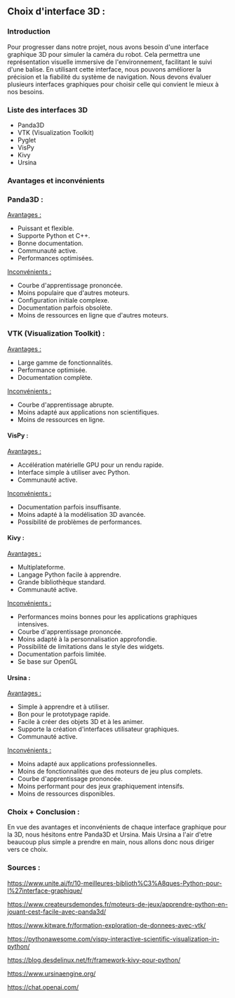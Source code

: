 ## Choix d'interface 3D :

### Introduction

Pour progresser dans notre projet, nous avons besoin d'une interface graphique 3D pour simuler la caméra du robot. Cela permettra une représentation visuelle immersive de l'environnement, facilitant le suivi d'une balise. En utilisant cette interface, nous pouvons améliorer la précision et la fiabilité du système de navigation. Nous devons évaluer plusieurs interfaces graphiques pour choisir celle qui convient le mieux à nos besoins.

### Liste des interfaces 3D

- Panda3D
- VTK (Visualization Toolkit)
- Pyglet
- VisPy
- Kivy
- Ursina

### Avantages et inconvénients

### Panda3D :

<u>Avantages : </u>
- Puissant et flexible.
- Supporte Python et C++.
- Bonne documentation.
- Communauté active.
- Performances optimisées.

<u>Inconvénients : </u>
- Courbe d'apprentissage prononcée.
- Moins populaire que d'autres moteurs.
- Configuration initiale complexe.
- Documentation parfois obsolète.
- Moins de ressources en ligne que d'autres moteurs.

### VTK (Visualization Toolkit) :
<u>Avantages : </u>
- Large gamme de fonctionnalités.
- Performance optimisée.
- Documentation complète.

<u>Inconvénients : </u>
- Courbe d'apprentissage abrupte.
- Moins adapté aux applications non scientifiques.
- Moins de ressources en ligne.

#### VisPy :

<u>Avantages :</u>

- Accélération matérielle GPU pour un rendu rapide.
- Interface simple à utiliser avec Python.
- Communauté active.

<u>Inconvénients :</u>

- Documentation parfois insuffisante.
- Moins adapté à la modélisation 3D avancée.
- Possibilité de problèmes de performances.

#### Kivy :

<u>Avantages :</u>

- Multiplateforme.
- Langage Python facile à apprendre.
- Grande bibliothèque standard.
- Communauté active.

<u>Inconvénients :</u>

- Performances moins bonnes pour les applications graphiques intensives.
- Courbe d'apprentissage prononcée.
- Moins adapté à la personnalisation approfondie.
- Possibilité de limitations dans le style des widgets.
- Documentation parfois limitée.
- Se base sur OpenGL

#### Ursina :

<u>Avantages :</u>

- Simple à apprendre et à utiliser.
- Bon pour le prototypage rapide.
- Facile à créer des objets 3D et à les animer.
- Supporte la création d'interfaces utilisateur graphiques.
- Communauté active.

<u>Inconvénients :</u>

- Moins adapté aux applications professionnelles.
- Moins de fonctionnalités que des moteurs de jeu plus complets.
- Courbe d'apprentissage prononcée.
- Moins performant pour des jeux graphiquement intensifs.
- Moins de ressources disponibles.

### Choix + Conclusion :

En vue des avantages et inconvénients de chaque interface graphique pour la 3D, nous hésitons entre Panda3D et Ursina. Mais Ursina a l'air d'etre beaucoup plus simple a prendre en main, nous allons donc nous diriger vers ce choix.

### Sources :

https://www.unite.ai/fr/10-meilleures-biblioth%C3%A8ques-Python-pour-l%27interface-graphique/

https://www.createursdemondes.fr/moteurs-de-jeux/apprendre-python-en-jouant-cest-facile-avec-panda3d/

https://www.kitware.fr/formation-exploration-de-donnees-avec-vtk/

https://pythonawesome.com/vispy-interactive-scientific-visualization-in-python/

https://blog.desdelinux.net/fr/framework-kivy-pour-python/

https://www.ursinaengine.org/

https://chat.openai.com/